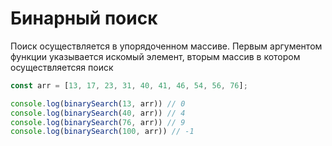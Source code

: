 # Бинарный поиск

Поиск осуществляется в упорядоченном массиве.
Первым аргументом функции указывается искомый элемент, вторым массив в котором осуществляетсяя поиск
````js
const arr = [13, 17, 23, 31, 40, 41, 46, 54, 56, 76];

console.log(binarySearch(13, arr)) // 0
console.log(binarySearch(40, arr)) // 4
console.log(binarySearch(76, arr)) // 9
console.log(binarySearch(100, arr)) // -1
````
